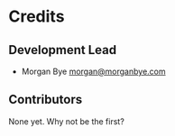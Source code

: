 # Credits

## Development Lead

* Morgan Bye <morgan@morganbye.com>

## Contributors

None yet. Why not be the first?
